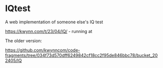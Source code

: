 # IQtest
A web implementation of someone else's IQ test

https://kwynn.com/t/23/04/IQ/ - running at

The older version:

https://github.com/kwynncom/code-fragments/tree/034f73d570dff6249842cf18cc2f95de846bbc78/bucket_202405/IQ
